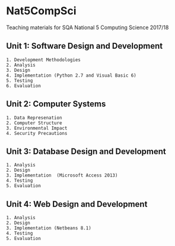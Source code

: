 # Nat5CompSci
Teaching materials for SQA National 5 Computing Science 2017/18

## Unit 1: Software Design and Development

	1. Development Methodologies
	2. Analysis
	3. Design
	4. Implementation (Python 2.7 and Visual Basic 6)
	5. Testing
	6. Evaluation
	
## Unit 2: Computer Systems

	1. Data Represenation
	2. Computer Structure
	3. Environmental Impact
	4. Security Precautions
	
## Unit 3: Database Design and Development

	1. Analysis
	2. Design
	3. Implementation  (Microsoft Access 2013)
	4. Testing
	5. Evaluation
  
## Unit 4: Web Design and Development

	1. Analysis
	2. Design
	3. Implementation (Netbeans 8.1)		
	4. Testing
	5. Evaluation
